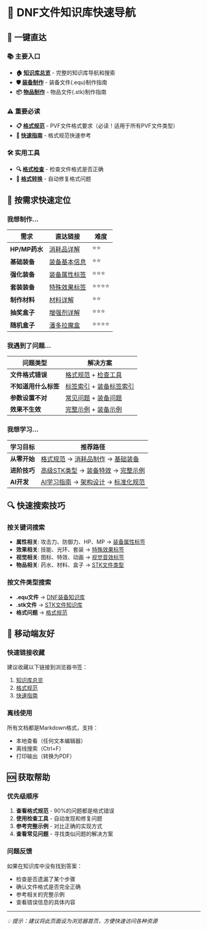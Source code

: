 # 🧭 DNF文件知识库快速导航

## 🚀 一键直达

### 📚 主要入口
- **🏠 [知识库总览](DNF文件知识库总览.md)** - 完整的知识库导航和搜索
- **🛡️ [装备制作](DNF装备文件知识库/README.md)** - 装备文件(.equ)制作指南
- **📦 [物品制作](STK文件知识库/README.md)** - 物品文件(.stk)制作指南

### ⚠️ 重要必读
- **📋 [格式规范](PVF文件格式规范.md)** - PVF文件格式要求（必读！适用于所有PVF文件类型）
- **🚀 [快速指南](格式规范工具/快速使用指南.md)** - 格式规范快速参考

### 🛠️ 实用工具
- **🔍 [格式检查](格式规范工具/PVF格式检查工具.py)** - 检查文件格式是否正确
- **🔄 [格式转换](格式规范工具/PVF格式转换工具.py)** - 自动修复格式问题

## 🎯 按需求快速定位

### 我想制作...

| 需求 | 直达链接 | 难度 |
|------|----------|------|
| **HP/MP药水** | [消耗品详解](STK文件知识库/01-基础STK类型/消耗品详解.md) | ⭐⭐ |
| **基础装备** | [装备基本信息](DNF装备文件知识库/01-基本信息标签/装备基本信息标签详解.md) | ⭐⭐ |
| **强化装备** | [装备属性标签](DNF装备文件知识库/02-属性标签/装备属性标签详解.md) | ⭐⭐⭐ |
| **套装装备** | [特殊效果标签](DNF装备文件知识库/03-特殊效果标签/特殊效果标签详解.md) | ⭐⭐⭐⭐ |
| **制作材料** | [材料详解](STK文件知识库/01-基础STK类型/材料详解.md) | ⭐⭐ |
| **抽奖盒子** | [增强剂详解](STK文件知识库/02-高级STK类型/增强剂详解.md) | ⭐⭐⭐ |
| **随机盒子** | [潘多拉魔盒](STK文件知识库/02-高级STK类型/潘多拉魔盒详解.md) | ⭐⭐⭐⭐ |

### 我遇到了问题...

| 问题类型 | 解决方案 | 
|----------|----------|
| **文件格式错误** | [格式规范](PVF文件格式规范.md) + [检查工具](格式规范工具/PVF格式检查工具.py) |
| **不知道用什么标签** | [标签索引](STK文件知识库/03-标签索引/基础标签索引.md) + [装备标签索引](DNF装备文件知识库/06-实用工具/标签快速索引表.md) |
| **参数设置不对** | [常见问题](STK文件知识库/06-常见问题/常见问题解答.md) + [装备问题](DNF装备文件知识库/07-实际示例/常见问题解答.md) |
| **效果不生效** | [完整示例](STK文件知识库/05-实际示例/完整STK示例.md) + [装备示例](DNF装备文件知识库/07-实际示例/完整装备示例.md) |

### 我想学习...

| 学习目标 | 推荐路径 |
|----------|----------|
| **从零开始** | [格式规范](PVF文件格式规范.md) → [消耗品制作](STK文件知识库/01-基础STK类型/消耗品详解.md) → [基础装备](DNF装备文件知识库/01-基本信息标签/装备基本信息标签详解.md) |
| **进阶技巧** | [高级STK类型](STK文件知识库/02-高级STK类型/) → [装备特效](DNF装备文件知识库/03-特殊效果标签/) → [完整示例](STK文件知识库/05-实际示例/) |
| **AI开发** | [AI学习指南](AI学习优化指南.md) → [架构设计](知识库架构设计.md) → [标准化规范](文档标准化规范.md) |

## 🔍 快速搜索技巧

### 按关键词搜索
- **属性相关**: 攻击力、防御力、HP、MP → [装备属性标签](DNF装备文件知识库/02-属性标签/)
- **效果相关**: 技能、光环、套装 → [特殊效果标签](DNF装备文件知识库/03-特殊效果标签/)
- **视觉相关**: 图标、特效、动画 → [视觉音效标签](DNF装备文件知识库/04-视觉音效标签/)
- **物品相关**: 药水、材料、盒子 → [STK文件类型](STK文件知识库/)

### 按文件类型搜索
- **.equ文件** → [DNF装备知识库](DNF装备文件知识库/)
- **.stk文件** → [STK文件知识库](STK文件知识库/)
- **格式问题** → [格式规范](格式规范工具/)

## 📱 移动端友好

### 快速链接收藏
建议收藏以下链接到浏览器书签：
1. [知识库总览](DNF文件知识库总览.md)
2. [格式规范](PVF文件格式规范.md)
3. [快速指南](格式规范工具/快速使用指南.md)

### 离线使用
所有文档都是Markdown格式，支持：
- 本地查看（任何文本编辑器）
- 离线搜索（Ctrl+F）
- 打印输出（转换为PDF）

## 🆘 获取帮助

### 优先级顺序
1. **查看格式规范** - 90%的问题都是格式错误
2. **使用检查工具** - 自动发现和修复问题
3. **参考完整示例** - 对比正确的实现方式
4. **查看常见问题** - 寻找类似问题的解决方案

### 问题反馈
如果在知识库中没有找到答案：
- 检查是否遗漏了某个步骤
- 确认文件格式是否完全正确
- 参考相关的完整示例
- 查看错误信息的具体内容

---

*💡 提示：建议将此页面设为浏览器首页，方便快速访问各种资源*